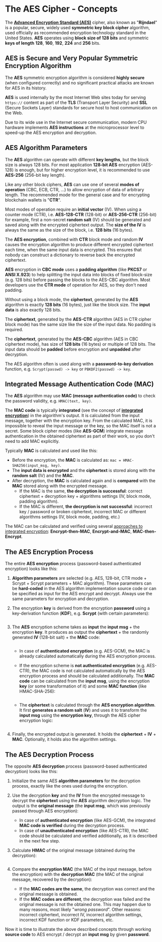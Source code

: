 # The AES Cipher - Concepts

The [**Advanced Encryption Standard (AES)**](https://en.wikipedia.org/wiki/Advanced\_Encryption\_Standard) cipher, also known as "**Rijndael**" is a popular, secure, widely used **symmetric key block cipher** algorithm, used officially as recommended encryption technology standard in the United States. **AES** operates using **block size of 128 bits** and symmetric **keys of length** **128**, **160**, **192**, **224** and **256** bits.

## AES is Secure and Very Popular Symmetric Encryption Algorithm

The **AES** symmetric encryption algorithm is considered **highly secure** (when configured correctly) and no significant practical attacks are known for AES in its history.

**AES** is used internally by the most Internet Web sites today for serving `https://` content as part of the **TLS** (Transport Layer Security) and **SSL** (Secure Sockets Layer) standards for secure host to host communication on the Web.

Due to its wide use in the Internet secure communication, modern CPU hardware implements **AES instructions** at the microprocessor level to speed-up the AES encryption and decryption.

## AES Algorithm Parameters

The **AES** algorithm can operate with different **key lengths**, but the block size is always 128 bits. For most application **128-bit AES** encryption (AES-128) is enough, but for higher encryption level, it is recommended to use **AES-256** (256-bit key length).

Like any other block ciphers, **AES** can use one of several **modes of operation** (CBC, ECB, CTR, …) to allow encryption of data of arbitrary length. The recommended mode for the general case and for encrypting blockchain wallets is "**CTR**".

Most modes of operation require an **initial vector** (IV). When using a counter mode (CTR), i.e. **AES-128-CTR** (128-bit) or **AES-256-CTR** (256-bit) for example, first a non-secret **random salt** (IV) should be generated and saved along with the encrypted ciphertext output. The **size of the IV** is always the same as the size of the block, i.e. **128 bits** (16 bytes).

The **AES encryption**, combined with **CTR** block mode and random **IV** causes the encryption algorithm to produce different encrypted ciphertext each time, when the same input data is encrypted. This ensures that nobody can construct a dictionary to reverse back the encrypted ciphertext.

**AES** encryption in **CBC mode** uses a **padding algorithm** (like **PKCS7** or **ANSI X.923**) to help splitting the input data into blocks of fixed block-size (e.g. 128 bits) before passing the blocks to the AES-CBC algorithm. Most developers use the **CTR mode** of operation for AES, so they don't need padding.

Without using a block mode, the **ciphertext**, generated by the **AES** algorithm is exactly **128 bits** (16 bytes), just like the block size. The **input data** is also exactly 128 bits.

The **ciphertext**, generated by the **AES-CTR** algorithm (AES in CTR cipher block mode) has the same size like the size of the input data. No padding is required.

The **ciphertext**, generated by the **AES-CBC** algorithm (AES in CBC ciphertext mode), has size of **128 bits** (16 bytes) or multiple of 128 bits. The input data should be **padded** before encryption and **unpadded** after decryption.

The AES algorithm often is used along with a **password-to-key derivation** function, e.g. `Scrypt(passwd) -> key` or `PBKDF2(passwd) -> key`.

## Integrated Message Authentication Code (MAC)

The **AES** algorithm may use **MAC (message authentication code)** to check the password validity, e.g. `HMAC(text, key)`.

The **MAC code** is typically **integrated** (see the concept of [**integrated encryption**](https://en.wikipedia.org/wiki/Authenticated\_encryption#Approaches\_to\_authenticated\_encryption)) in the algorithm's output. It is calculated from the input message, together with the encryption key. From the calculated MAC, it is impossible to reveal the input message or the key, so the MAC itself is not a secret. Some block cipher modes (like **AES-GCM**) integrate message authentication in the obtained ciphertext as part of their work, so you don't need to add MAC explicitly.

Typically **MAC** is calculated and used like this:

* Before the encryption, the **MAC** is calculated as: `mac = HMAC-SHA256(input_msg, key)`.
* The **input data is encrypted** and the **ciphertext** is stored along with the **random salt** (IV) and the **MAC**.
* After decryption, the **MAC** is calculated again and is **compared** with the **MAC** stored along with the encrypted message.
  * If the MAC is the same, **the decryption is successful**: correct ciphertext + decryption key + algorithms settings (IV, block mode, padding algorithm).
  * If the MAC is different, **the decryption is not successful**: incorrect key / password or broken ciphertext, incorrect MAC or different algorithms settings (IV, block mode, padding, etc.)

The MAC can be calculated and verified using several [approaches to integrated encryption](https://en.wikipedia.org/wiki/Authenticated\_encryption#Approaches\_to\_authenticated\_encryption): **Encrypt-then-MAC**, **Encrypt-and-MAC**, **MAC-then-Encrypt**.

## The AES Encryption Process

The entire **AES encryption** process (password-based authenticated encryption) looks like this:

1. **Algorithm parameters** are selected (e.g. AES, 128-bit, CTR mode + Scrypt + Scrypt parameters + MAC algorithm). These parameters can be **hard-coded** in the AES algorithm implementation source code or can be specified as input for the AES encrypt and decrypt. Always use the same parameters for encryption and decryption.
2.  The encryption **key** is derived from the encryption **password** using a key-derivation function (**KDF**), e.g. **Scrypt** (with certain parameters):

    <img src="../.gitbook/assets/password-kdf-key.png" alt="" data-size="original">
3.  The **AES** encryption scheme takes as **input** the **input msg** + the encryption **key**. It produces as output the **ciphertext** + the randomly generated **IV** (128-bit salt) + the **MAC** code:

    <img src="../.gitbook/assets/aes-input-output.png" alt="" data-size="original">

    * In case of **authenticated encryption** (e.g. AES-GCM), the MAC is already calculated automatically during the AES encryption process.
    *   If the encryption scheme is **not authenticated encryption** (e.g. AES-CTR), the MAC code is not calculated automatically by the AES encryption process and should be calculated additionally. The **MAC code** can be calculated from the **input msg**, using the encryption **key** (or some transformation of it) and some **MAC function** (like HMAC-SHA-256):

        <img src="../.gitbook/assets/hmac-calculation-aes.png" alt="" data-size="original">
    *   The **ciphertext** is calculated through the **AES encryption algorithm**. It first **generates a random salt** (**IV**) and uses it to transform the **input msg** using the **encryption key**, through the AES cipher encryption logic:

        <img src="../.gitbook/assets/aes-encryption-process.png" alt="" data-size="original">
4. Finally, the encrypted output is generated. It holds the **ciphertext** + **IV** + **MAC**. Optionally, it holds also the algorithm settings.

## The AES Decryption Process

The opposite **AES decryption** process (password-based authenticated decryption) looks like this:

1. Initialize the same AES **algorithm parameters** for the decryption process, exactly like the ones used during the encryption.
2.  Use the decryption **key** and the **IV** from the encrypted message to decrypt the **ciphertext** using the **AES** algorithm decryption logic. The output is the **original message** (the **input msg**, which was previously passed through AES encryption):

    <img src="../.gitbook/assets/aes-decrypt-msg.png" alt="" data-size="original">

    * In case of **authenticated encryption** (like AES-GCM), the integrated **MAC code is verified** during the decryption process.
    * In case of **unauthenticated encryption** (like AES-CTR), the MAC code should be calculated and verified additionally, as it is described in the next few step.
3.  Calculate **HMAC** of the original message (obtained during the decryption):

    <img src="../.gitbook/assets/hmac-original-msg.png" alt="" data-size="original">
4.  Compare the **encryption MAC** (the MAC of the input message, before the encryption) with the **decryption MAC** (the MAC of the original message, recovered by the decryption):

    <img src="../.gitbook/assets/compare-encryption-decryption-mac.png" alt="" data-size="original">

    * If the **MAC codes are the same**, the decryption was correct and the original message is obtained.
    * If the **MAC codes are different**, the decryption was failed and the original message is not the obtained one. This may happen due to many reasons, most likely "_wrong password_". Other reasons: incorrect ciphertext, incorrect IV, incorrect algorithm settings, incorrect KDF function or KDF parameters, etc.

Now it is time to illustrate the above described concepts through working **source code** to AES encrypt / decrypt an **input msg** by given **password**.
